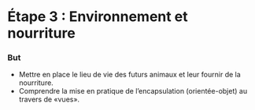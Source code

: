 # Étape 3 : Environnement et nourriture
### But
- Mettre en place le lieu de vie des futurs animaux et leur fournir de la nourriture.
- Comprendre la mise en pratique de l’encapsulation (orientée-objet) au travers de «vues».